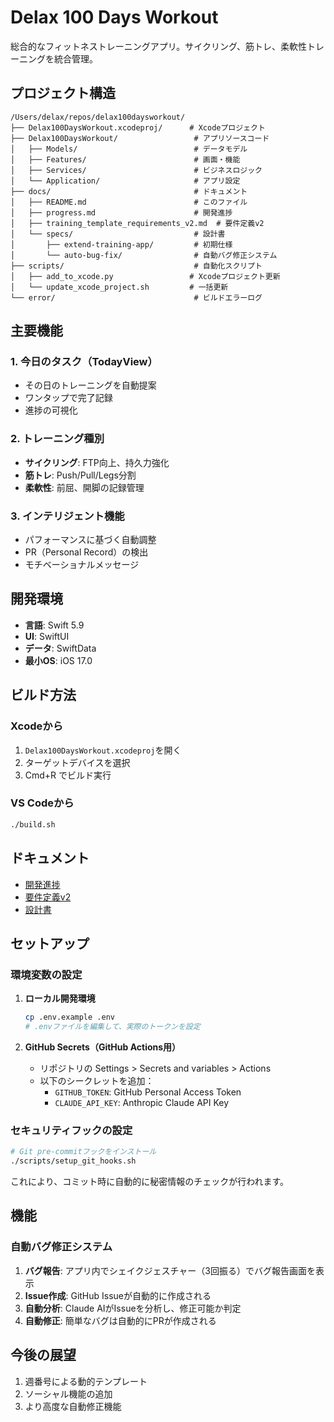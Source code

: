 # Delax 100 Days Workout

総合的なフィットネストレーニングアプリ。サイクリング、筋トレ、柔軟性トレーニングを統合管理。

## プロジェクト構造

```
/Users/delax/repos/delax100daysworkout/
├── Delax100DaysWorkout.xcodeproj/      # Xcodeプロジェクト
├── Delax100DaysWorkout/                 # アプリソースコード
│   ├── Models/                          # データモデル
│   ├── Features/                        # 画面・機能
│   ├── Services/                        # ビジネスロジック
│   └── Application/                     # アプリ設定
├── docs/                                # ドキュメント
│   ├── README.md                        # このファイル
│   ├── progress.md                      # 開発進捗
│   ├── training_template_requirements_v2.md  # 要件定義v2
│   └── specs/                           # 設計書
│       ├── extend-training-app/         # 初期仕様
│       └── auto-bug-fix/                # 自動バグ修正システム
├── scripts/                             # 自動化スクリプト
│   ├── add_to_xcode.py                 # Xcodeプロジェクト更新
│   └── update_xcode_project.sh         # 一括更新
└── error/                               # ビルドエラーログ

```

## 主要機能

### 1. 今日のタスク（TodayView）
- その日のトレーニングを自動提案
- ワンタップで完了記録
- 進捗の可視化

### 2. トレーニング種別
- **サイクリング**: FTP向上、持久力強化
- **筋トレ**: Push/Pull/Legs分割
- **柔軟性**: 前屈、開脚の記録管理

### 3. インテリジェント機能
- パフォーマンスに基づく自動調整
- PR（Personal Record）の検出
- モチベーショナルメッセージ

## 開発環境

- **言語**: Swift 5.9
- **UI**: SwiftUI
- **データ**: SwiftData
- **最小OS**: iOS 17.0

## ビルド方法

### Xcodeから
1. `Delax100DaysWorkout.xcodeproj`を開く
2. ターゲットデバイスを選択
3. Cmd+R でビルド実行

### VS Codeから
```bash
./build.sh
```

## ドキュメント

- [開発進捗](progress.md)
- [要件定義v2](training_template_requirements_v2.md)
- [設計書](specs/)

## セットアップ

### 環境変数の設定

1. **ローカル開発環境**
   ```bash
   cp .env.example .env
   # .envファイルを編集して、実際のトークンを設定
   ```

2. **GitHub Secrets（GitHub Actions用）**
   - リポジトリの Settings > Secrets and variables > Actions
   - 以下のシークレットを追加：
     - `GITHUB_TOKEN`: GitHub Personal Access Token
     - `CLAUDE_API_KEY`: Anthropic Claude API Key

### セキュリティフックの設定

```bash
# Git pre-commitフックをインストール
./scripts/setup_git_hooks.sh
```

これにより、コミット時に自動的に秘密情報のチェックが行われます。

## 機能

### 自動バグ修正システム

1. **バグ報告**: アプリ内でシェイクジェスチャー（3回振る）でバグ報告画面を表示
2. **Issue作成**: GitHub Issueが自動的に作成される
3. **自動分析**: Claude AIがIssueを分析し、修正可能か判定
4. **自動修正**: 簡単なバグは自動的にPRが作成される

## 今後の展望

1. 週番号による動的テンプレート
2. ソーシャル機能の追加
3. より高度な自動修正機能